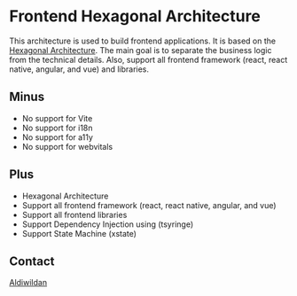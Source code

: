 # Frontend Hexagonal Architecture

This architecture is used to build frontend applications. It is based on the [Hexagonal Architecture](https://en.wikipedia.org/wiki/Hexagonal_architecture_(software)).
The main goal is to separate the business logic from the technical details. Also, support all frontend framework (react, react native, angular, and vue) and libraries.

## Minus

- No support for Vite
- No support for i18n
- No support for a11y
- No support for webvitals

## Plus

- Hexagonal Architecture
- Support all frontend framework (react, react native, angular, and vue)
- Support all frontend libraries
- Support Dependency Injection using (tsyringe)
- Support State Machine (xstate)

## Contact

[Aldiwildan](mailto:aldiwild77@gmail.com)
